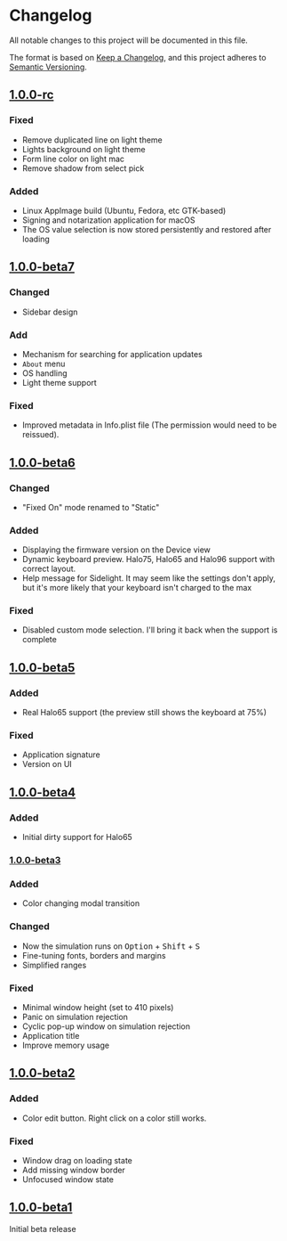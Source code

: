 # Changelog

All notable changes to this project will be documented in this file.

The format is based on [Keep a Changelog][],
and this project adheres to [Semantic Versioning][].

## [1.0.0-rc]

### Fixed

* Remove duplicated line on light theme
* Lights background on light theme
* Form line color on light mac
* Remove shadow from select pick

### Added

* Linux AppImage build (Ubuntu, Fedora, etc GTK-based)
* Signing and notarization application for macOS
* The OS value selection is now stored persistently and restored after loading

## [1.0.0-beta7]

### Changed

* Sidebar design

### Add

* Mechanism for searching for application updates
* `About` menu
* OS handling
* Light theme support

### Fixed

* Improved metadata in Info.plist file (The permission would need to be reissued).

## [1.0.0-beta6]

### Changed

* "Fixed On" mode renamed to "Static"

### Added

* Displaying the firmware version on the Device view
* Dynamic keyboard preview. Halo75, Halo65 and Halo96 support with correct layout.
* Help message for Sidelight. It may seem like the settings don't apply, but it's more likely that your keyboard isn't charged to the max

### Fixed

* Disabled custom mode selection. I'll bring it back when the support is complete

## [1.0.0-beta5]

### Added

* Real Halo65 support (the preview still shows the keyboard at 75%)

### Fixed

* Application signature
* Version on UI

## [1.0.0-beta4]

### Added

* Initial dirty support for Halo65

### [1.0.0-beta3]

### Added

* Color changing modal transition

### Changed

* Now the simulation runs on <kbd>Option</kbd> + <kbd>Shift</kbd> + <kbd>S</kbd>
* Fine-tuning fonts, borders and margins
* Simplified ranges

### Fixed

* Minimal window height (set to 410 pixels)
* Panic on simulation rejection
* Cyclic pop-up window on simulation rejection
* Application title
* Improve memory usage

## [1.0.0-beta2]

### Added

* Color edit button. Right click on a color still works.

### Fixed

* Window drag on loading state
* Add missing window border
* Unfocused window state

## [1.0.0-beta1]

Initial beta release

[keep a changelog]: https://keepachangelog.com/en/1.0.0/
[semantic versioning]: https://semver.org/spec/v2.0.0.html
[1.0.0-beta1]: https://github.com/mishamyrt/Nuga/releases/tag/v1.0.0-beta1
[1.0.0-beta2]: https://github.com/mishamyrt/Nuga/releases/tag/v1.0.0-beta2
[1.0.0-beta3]: https://github.com/mishamyrt/Nuga/releases/tag/v1.0.0-beta3
[1.0.0-beta4]: https://github.com/mishamyrt/Nuga/releases/tag/v1.0.0-beta4
[1.0.0-beta5]: https://github.com/mishamyrt/Nuga/releases/tag/v1.0.0-beta5
[1.0.0-beta6]: https://github.com/mishamyrt/Nuga/releases/tag/v1.0.0-beta6
[1.0.0-beta7]: https://github.com/mishamyrt/Nuga/releases/tag/v1.0.0-beta7
[1.0.0-rc]: https://github.com/mishamyrt/Nuga/releases/tag/v1.0.0-rc
